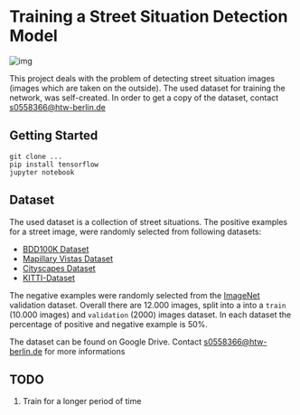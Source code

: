 # Training a Street Situation Detection Model 

![img](https://images.unsplash.com/photo-1475998776787-d22fa84424b6?ixlib=rb-1.2.1&ixid=eyJhcHBfaWQiOjEyMDd9&auto=format&fit=crop&w=1359&q=80)

This project deals with the problem of detecting street situation images (images which are taken on the outside). The used dataset for training the network, was self-created. In order to get a copy of the dataset, contact s0558366@htw-berlin.de

## Getting Started

```
git clone ...
pip install tensorflow
jupyter notebook
```



## Dataset

The used dataset is a collection of street situations. The positive examples for a street image, were randomly selected from following datasets:

- [BDD100K Dataset](https://bair.berkeley.edu/blog/2018/05/30/bdd/)
- [Mapillary Vistas Dataset](https://www.mapillary.com/dataset/vistas?pKey=q0GhQpk20wJm1ba1mfwJmw&lat=20&lng=0&z=1.5)
- [Cityscapes Dataset](https://www.cityscapes-dataset.com/)
- [KITTI-Dataset](http://www.cvlibs.net/datasets/kitti/)

The negative examples were randomly selected from the [ImageNet](http://image-net.org/) validation dataset. Overall there are 12.000 images, split into a into a `train` (10.000 images) and `validation` (2000) images dataset. In each dataset the percentage of positive and negative example is 50%.

The dataset can be found on Google Drive. Contact s0558366@htw-berlin.de for more informations 



## TODO

1. Train for a longer period of time

